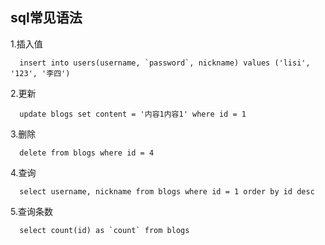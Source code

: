 
## sql常见语法

1.插入值

```
  insert into users(username, `password`, nickname) values ('lisi', '123', '李四')
```

2.更新

```
  update blogs set content = '内容1内容1' where id = 1
```

3.删除

```
  delete from blogs where id = 4
```

4.查询

```
  select username, nickname from blogs where id = 1 order by id desc
```

5.查询条数

```
  select count(id) as `count` from blogs
```